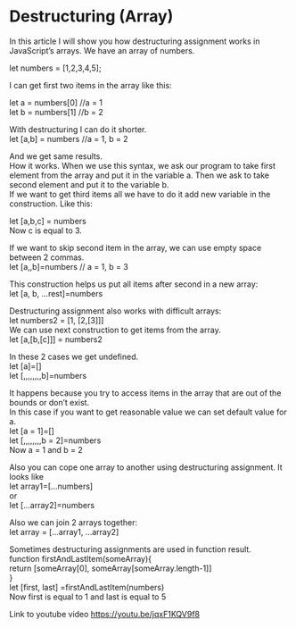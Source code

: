 # Destructuring (Array)
In this article I will show you how destructuring assignment works in JavaScript’s arrays. 
We have an array of numbers.

let numbers = [1,2,3,4,5];

I can get first two items in the array like this:  

let a = numbers[0] //a = 1  
let b = numbers[1] //b = 2  

With destructuring I can do it shorter.  
let [a,b] = numbers //a = 1, b = 2

And we get same results.  
How it works. When we use this syntax, we ask our program to take first element from the array and put it in the variable a. Then we ask to take second element and put it to the variable b.   
If we want to get third items all we have to do it add new variable in the construction. Like this:   

let [a,b,c] = numbers   
Now c is equal to 3.   

If we want to skip second item in the array, we can use empty space between 2 commas.   
let [a,,b]=numbers // a = 1, b = 3   

This construction helps us put all items after second in a new array:   
let [a, b, ...rest]=numbers    

Destructuring assignment also works with difficult arrays:  
let numbers2 = [1, [2,[3]]]   
We can use next construction to get items from the array.  
let [a,[b,[c]]] = numbers2   

In these 2 cases we get undefined.  
let [a]=[]  
let [,,,,,,,,b]=numbers   

It happens because you try to access items in the array that are out of the bounds or don’t exist.   
In this case if you want to get reasonable value we can set default value for a.   
let [a = 1]=[]   
let [,,,,,,,,b = 2]=numbers   
Now a = 1 and b = 2   

Also you can cope one array to another using destructuring assignment. It looks like   
let array1=[...numbers]   
or   
let [...array2]=numbers   

Also we can join 2 arrays together:  
let array = [...array1, ...array2]   

Sometimes destructuring assignments are used in function result.  
function firstAndLastItem(someArray){  
  return [someArray[0], someArray[someArray.length-1]]  
}  
let [first, last] =firstAndLastItem(numbers)  
Now first is equal to 1 and last is equal to 5  

Link to youtube video https://youtu.be/jqxF1KQV9f8


